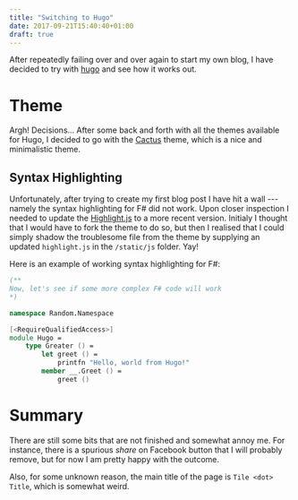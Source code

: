 ```yaml
---
title: "Switching to Hugo"
date: 2017-09-21T15:40:40+01:00
draft: true
---
```


After repeatedly failing over and over again to start my own blog, I have
decided to try with [hugo](https://gohugo.io) and see how it works out.  

# Theme
Argh!  Decisions...  After some back and forth with all the themes available for
Hugo, I decided to go with the [Cactus](https://themes.gohugo.io/cactus/) theme,
which is a nice and minimalistic theme.

## Syntax Highlighting
Unfortunately, after trying to create my first blog post I have hit a wall --- namely the syntax highlighting for F# did not work.  Upon closer inspection I needed to update the [Highlight.js](https://highlightjs.org) to a more recent version.  Initialy I thought that I would have to fork the theme to do so, but then I realised that I could simply shadow the troublesome file from the theme by supplying an updated `highlight.js` in the `/static/js` folder.  Yay!

Here is an example of working syntax highlighting for F#:

```fsharp
(**
Now, let's see if some more complex F# code will work
*)

namespace Random.Namespace

[<RequireQualifiedAccess>]
module Hugo =
    type Greater () =
        let greet () =
            printfn "Hello, world from Hugo!"
        member __.Greet () =
            greet ()
```

# Summary
There are still some bits that are not finished and somewhat annoy me.  For
instance, there is a spurious *share* on Facebook button that I will probably
remove, but for now I am pretty happy with the outcome.

Also, for some unknown reason, the main title of the page is `Tile <dot> Title`, which is somewhat weird.